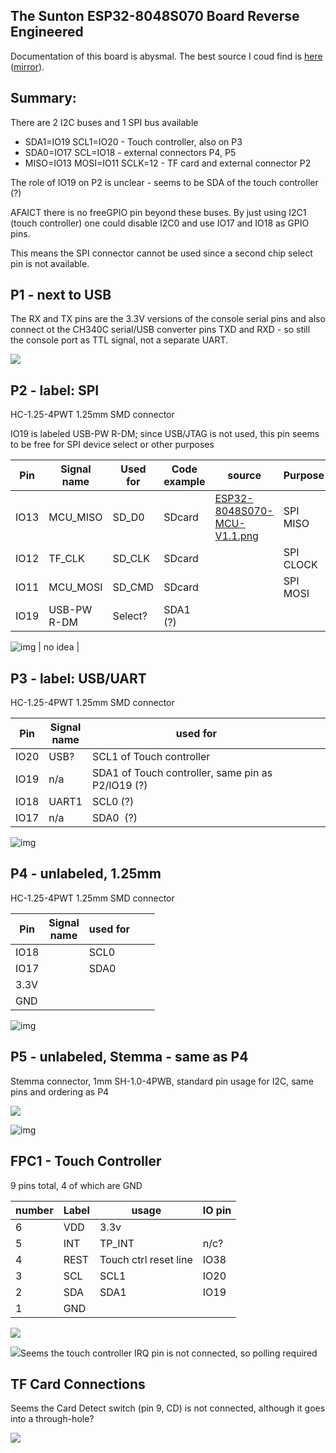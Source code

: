 ## The Sunton ESP32-8048S070 Board Reverse Engineered

Documentation of this board is abysmal. The best source I coud find is [here](http://specs.buho.ch/MCU/ESP32-8048S070/) ([mirror](https://static.mah.priv.at/public/ESP32-8048S070/)).

## Summary:

There are 2 I2C buses and 1 SPI bus available

* SDA1=IO19 SCL1=IO20  - Touch controller, also on P3
* SDA0=IO17 SCL=IO18 - external connectors P4, P5
* MISO=IO13 MOSI=IO11 SCLK=12 - TF card and external connector P2

The role of IO19 on P2 is unclear - seems to be SDA of the touch controller (?)

AFAICT there is no freeGPIO pin beyond these buses. By just using I2C1 (touch controller) one could disable I2C0 and use IO17 and IO18 as GPIO pins.

This means the SPI connector cannot be used since a second chip select pin is not available.

## P1 - next to USB

The RX and TX pins are the 3.3V versions of the console serial pins and also connect ot the CH340C serial/USB converter pins TXD and RXD - so still the console port as TTL signal, not a separate UART.

![](assets/p1_near_USB.png)

## P2 - label: SPI

HC-1.25-4PWT 1.25mm SMD connector

IO19 is labeled USB-PW R-DM; since USB/JTAG is not used, this pin seems to be free for SPI device select or other purposes

| Pin  | Signal<br />name | Used for | Code<br />example | source                                                                                                             | Purpose   |
| ---- | ---------------- | -------- | ----------------- | ------------------------------------------------------------------------------------------------------------------ | --------- |
| IO13 | MCU_MISO         | SD_D0    | SDcard            | [ESP32-8048S070-MCU-V1.1.png](https://static.mah.priv.at/public/ESP32-8048S070/Schematic/ESP32-8048S070-MCU-V1.1.png) | SPI MISO  |
| IO12 | TF_CLK           | SD_CLK   | SDcard            |                                                                                                                    | SPI CLOCK |
| IO11 | MCU_MOSI         | SD_CMD   | SDcard            |                                                                                                                    | SPI MOSI  |
| IO19 | USB-PW R-DM      | Select?  | SDA1 (?)          |                                                                                                                    |           |

![img](assets/p2-spi.png)                                                                                                  | no idea   |

## P3 - label: USB/UART

HC-1.25-4PWT 1.25mm SMD connector

| Pin  | Signal<br />name | used for                                          |  |  |
| ---- | ---------------- | ------------------------------------------------- | - | - |
| IO20 | USB?             | SCL1 of Touch controller                         |  |  |
| IO19 | n/a              | SDA1 of Touch controller, same pin as P2/IO19 (?) |  |  |
| IO18 | UART1            | SCL0 (?)                                          |  |  |
| IO17 | n/a              | SDA0  (?)                                        |  |  |

![img](assets/p3.png)

## P4 - unlabeled, 1.25mm

HC-1.25-4PWT 1.25mm SMD connector

| Pin  | Signal<br />name | used for |  |  |
| ---- | ---------------- | -------- | - | - |
| IO18 |                  | SCL0     |  |  |
| IO17 |                  | SDA0     |  |  |
| 3.3V |                  |          |  |  |
| GND  |                  |          |  |  |

![img](assets/p4.png)

## P5 - unlabeled, Stemma - same as P4

Stemma connector, 1mm SH-1.0-4PWB, standard pin usage for I2C, same pins and ordering as P4

![](assets/p5_stemma.png)

![img](assets/stemma.webp)

## FPC1 - Touch Controller

9 pins total, 4 of which are GND

| number | Label | usage                 | IO pin |
| ------ | ----- | --------------------- | ------ |
| 6      | VDD   | 3.3v                  |        |
| 5      | INT   | TP_INT                | n/c?   |
| 4      | REST  | Touch ctrl reset line | IO38   |
| 3      | SCL   | SCL1                  | IO20   |
| 2      | SDA   | SDA1                  | IO19   |
| 1      | GND   |                       |        |

![](assets/fcp1-touch-connector.png)

![](assets/touch-gt911.png)Seems the touch controller IRQ pin is not connected, so polling required

## TF Card Connections

Seems the Card Detect switch (pin 9, CD) is not connected, although it goes into a through-hole?

![](assets/TF_card.png)

